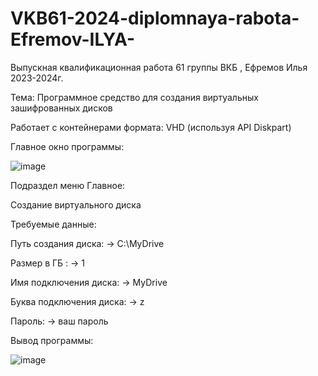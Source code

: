 # VKB61-2024-diplomnaya-rabota-Efremov-ILYA-
Выпускная квалификационная работа 61 группы ВКБ , Ефремов Илья 2023-2024г.

Тема: Программное средство для создания виртуальных зашифрованных дисков

Работает с контейнерами формата: VHD (используя API Diskpart)

Главное окно программы:






![image](https://github.com/nekotinix/VKB61-2024-diplomnaya-rabota-Efremov-ILYA-/assets/62836642/5cb3cb74-1254-46ec-8019-0455366152fb)

Подраздел меню Главное:

Создание виртуального диска

Требуемые данные:

Путь создания диска: -> C:\MyDrive

Размер в ГБ : -> 1

Имя подключения диска: -> MyDrive

Буква подключения диска: -> z

Пароль: -> ваш пароль

Вывод программы: 

![image](https://github.com/nekotinix/VKB61-2024-diplomnaya-rabota-Efremov-ILYA-/assets/62836642/aacc3c06-b68b-4934-b4d8-c24705676a45)


